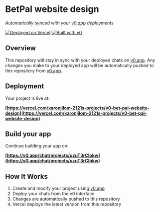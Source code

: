 # BetPal website design

*Automatically synced with your [v0.app](https://v0.app) deployments*

[![Deployed on Vercel](https://img.shields.io/badge/Deployed%20on-Vercel-black?style=for-the-badge&logo=vercel)](https://vercel.com/xaronjilom-2121s-projects/v0-bet-pal-website-design)
[![Built with v0](https://img.shields.io/badge/Built%20with-v0.app-black?style=for-the-badge)](https://v0.app/chat/projects/uzuT3rClbkw)

## Overview

This repository will stay in sync with your deployed chats on [v0.app](https://v0.app).
Any changes you make to your deployed app will be automatically pushed to this repository from [v0.app](https://v0.app).

## Deployment

Your project is live at:

**[https://vercel.com/xaronjilom-2121s-projects/v0-bet-pal-website-design](https://vercel.com/xaronjilom-2121s-projects/v0-bet-pal-website-design)**

## Build your app

Continue building your app on:

**[https://v0.app/chat/projects/uzuT3rClbkw](https://v0.app/chat/projects/uzuT3rClbkw)**

## How It Works

1. Create and modify your project using [v0.app](https://v0.app)
2. Deploy your chats from the v0 interface
3. Changes are automatically pushed to this repository
4. Vercel deploys the latest version from this repository